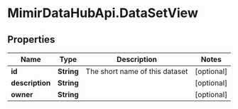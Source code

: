 # MimirDataHubApi.DataSetView

## Properties
Name | Type | Description | Notes
------------ | ------------- | ------------- | -------------
**id** | **String** | The short name of this dataset | [optional] 
**description** | **String** |  | [optional] 
**owner** | **String** |  | [optional] 



